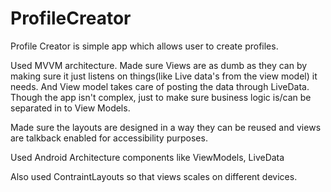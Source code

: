 # ProfileCreator

Profile Creator is simple app which allows user to create profiles.

Used MVVM architecture. Made sure Views are as dumb as they can by making sure it just listens on things(like Live data's from the view model) it needs. And View model takes care of posting the data through LiveData.
Though the app isn't complex, just to make sure business logic is/can be separated in to View Models.

Made sure the layouts are designed in a way they can be reused and views are talkback enabled for accessibility purposes.

Used Android Architecture components like ViewModels, LiveData

Also used ContraintLayouts so that views scales on different devices.

